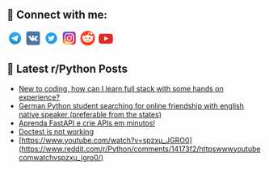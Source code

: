 ## 🔎 Connect with me:
[<img src="https://github.com/bullbesh/bullbesh/blob/main/images/Telegram.png" width="32" height="32" />](https://t.me/bullbesh)
[<img src="https://github.com/bullbesh/bullbesh/blob/main/images/VK.png" width="32" height="32" />](https://vk.com/bullbesh)
[<img src="https://github.com/bullbesh/bullbesh/blob/main/images/Twitter.png" width="32" height="32" />](https://twitter.com/bullbesh1)
[<img src="https://github.com/bullbesh/bullbesh/blob/main/images/Instagram.png" width="32" height="32" />](https://www.instagram.com/bullbesh)
[<img src="https://github.com/bullbesh/bullbesh/blob/main/images/Reddit.png" width="32" height="32" />](https://www.reddit.com/user/bullbesh)
[<img src="https://github.com/bullbesh/bullbesh/blob/main/images/YouTube.png" width="32" height="32" />](https://www.youtube.com/channel/UCtfjRs6uzgq5mfm8S06WTcg)

## 📕 Latest r/Python Posts
<!-- BLOG-POST-LIST:START -->
- [New to coding, how can I learn full stack with some hands on experience?](https://www.reddit.com/r/Python/comments/1419mal/new_to_coding_how_can_i_learn_full_stack_with/)
- [German Python student searching for online friendship with english native speaker &lpar;preferable from the states&rpar;](https://www.reddit.com/r/Python/comments/14195rl/german_python_student_searching_for_online/)
- [Aprenda FastAPI e crie APIs em minutos!](https://www.reddit.com/r/Python/comments/1417oq0/aprenda_fastapi_e_crie_apis_em_minutos/)
- [Doctest is not working](https://www.reddit.com/r/Python/comments/1417fvk/doctest_is_not_working/)
- [https://www.youtube.com/watch?v=spzxu_JGRO0](https://www.reddit.com/r/Python/comments/14173f2/httpswwwyoutubecomwatchvspzxu_jgro0/)
<!-- BLOG-POST-LIST:END -->

